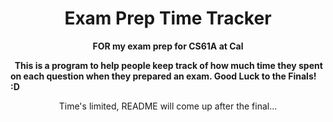 # <h1 align="center">Exam Prep Time Tracker</h1>
<b><p align="center"> FOR my exam prep for CS61A at Cal </p></b>
<b>&nbsp;  This is a program to help people keep track of how much time they spent on each question when they prepared an exam. Good Luck to the Finals! :D </b></br>


<p align="center"> Time's limited, README will come up after the final... </p>

